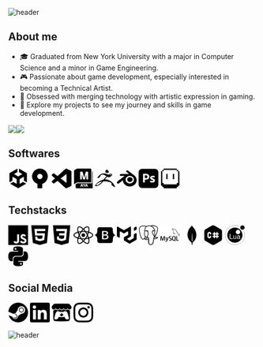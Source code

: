 
![header](https://capsule-render.vercel.app/api?type=waving&color=0:a169c9,100:cfa1f0&animation=twinkling&height=200&section=header&text=Sup!%20Here's%20Charles&fontSize=55&fontColor=faf6f9&fontAlignY=35&stroke=2c1a3b&strokeWidth=2&desc=Welcome%20to%20%20my%20github&descSize=30&descAlignY=60)
<h2>About me</h2>

- 🎓 Graduated from New York University with a major in Computer Science and a minor in Game Engineering.
- 🎮 Passionate about game development, especially interested in becoming a Technical Artist.
- 🎨 Obsessed with merging technology with artistic expression in gaming.
- 🌟 Explore my projects to see my journey and skills in game development.

<div style="display: flex; flex-direction: row;">
  <a href="https://github.com/DrPeachy"><img height=195 align="center" src="https://github-readme-stats.vercel.app/api?username=DrPeachy&show_icons=true&title_color=faf6f9&text_color=faf6f9&bg_color=30,a169c9,cfa1f0&count_private=true" /></a>
  <a href="https://github.com/DrPeachy"><img height=195 align="center" src="https://github-readme-stats.vercel.app/api/top-langs/?username=DrPeachy&layout=compact&title_color=faf6f9&text_color=faf6f9&bg_color=50,a169c9,cfa1f0" /></a> 
</div>

<h2>Softwares</h2>
<p align="left">
<img src="icons/unity.svg" width = 40>
<img src="icons/sourcetree.svg" width = 40>
<img src="icons/visualstudiocode.svg" width = 40>
<img src="icons/autodeskmaya.svg" width = 40>
<img src="icons/zbrush-svgrepo-com.svg" width = 40>
<img src="icons/blender.svg" width = 40>
<img src="icons/adobephotoshop.svg" width = 40>
<img src="icons/aseprite.svg" width = 40>

<h2>Techstacks</h2>
  <p align="left">
<img src="icons/javascript.svg" width = 40>
<img src="icons/html5.svg" width = 40>
<img src="icons/css3.svg" width = 40>
<img src="icons/react.svg" width = 40>
<img src="icons/bootstrap.svg" width = 40>
<img src="icons/mui.svg" width = 40>
<img src="icons/postgresql.svg" width = 40>
<img src="icons/mysql.svg" width = 40>
<img src="icons/mongodb.svg" width = 40>
<img src="icons/csharp.svg" width = 40>
<img src="icons/lua.svg" width = 40>
<img src="icons/python.svg" width = 40>
<h2>Social Media</h2>
<p align="left">
<a href="https://steamcommunity.com/id/1067838263/"><img height="40" src="icons/steam.svg"/></a>
<a href="https://www.linkedin.com/in/p1067838263/"><img height="40" src="icons/linkedin.svg"/></a>
<a href="https://1067838263.itch.io/"><img height="40" src="icons/itchdotio.svg"/></a>
<a href="https://www.instagram.com/ch4rl3s2001/"><img height="40" src="icons/instagram.svg"/></a>


![header](https://capsule-render.vercel.app/api?type=waving&color=0:a169c9,100:cfa1f0&animation=twinkling&height=150&section=footer&fontSize=50&fontColor=faf6f9)

